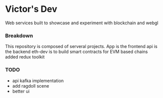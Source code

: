 # Victor's Dev

Web services built to showcase and experiment with blockchain and webgl

### Breakdown
This repository is composed of serveral projects.
App is the frontend
api is the backend
eth-dev is to build smart contracts for EVM based chains
added redux toolkit

### TODO
- api kafka implementation
- add ragdoll scene
- better ui